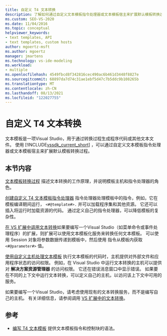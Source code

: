 ```yaml
---
title: 自定义 T4 文本转换
description: 了解如何通过自定义文本模板指令处理器或文本模板宿主来扩展默认模板转换过程。
ms.custom: SEO-VS-2020
ms.date: 11/04/2016
ms.topic: conceptual
helpviewer_keywords:
- text templates, API
- text templates, custom hosts
author: mgoertz-msft
ms.author: mgoertz
manager: jmartens
ms.technology: vs-ide-modeling
ms.workload:
- multiple
ms.openlocfilehash: 4549fbcd8f342816cec490ac6b461d3448f8827e
ms.sourcegitcommit: 68897da7d74c31ae1ebf5d47c7b5ddc9b108265b
ms.translationtype: MT
ms.contentlocale: zh-CN
ms.lasthandoff: 08/13/2021
ms.locfileid: "122027755"
---
```

# <a name="customize-t4-text-transformation"></a>自定义 T4 文本转换

文本模板是一项Visual Studio，用于通过转换过程生成程序代码或其他文本文件。 使用 [!INCLUDE[vssdk_current_short](../modeling/includes/vssdk_current_short_md.md)] ，可以通过自定义文本模板指令处理器或文本模板宿主来扩展默认模板转换过程。

## <a name="in-this-section"></a>本节内容

 [文本模板转换过程](../modeling/the-text-template-transformation-process.md) 描述文本转换的工作原理，并说明模板主机和指令处理器的角色。

 [创建自定义 T4 文本模板指令处理器](../modeling/creating-custom-t4-text-template-directive-processors.md) 指令处理器处理模板中的指令，例如，它在模板编译期间运行， `<#@template#>.` 并可以加载程序集和其他资源。 它还可以插入将运行时加载资源的代码。 通过定义自己的指令处理器，可以降低模板的复杂性。

 [在 VS 扩展中调用文本转换](../modeling/invoking-text-transformation-in-a-vs-extension.md)如果要编写一个Visual Studio（如菜单命令或事件处理程序）的扩展，则扩展可以使用文本模板化服务来转换任何文本模板。 可以使用 Session 对象将参数数据传递到模板中，然后使用 指令从模板内获取 `<#@parameter#>` 值。

 [使用自定义主机处理文本模板](../modeling/processing-text-templates-by-using-a-custom-host.md) 执行文本模板的代码时，主机提供对外部文件和应用程序状态的访问权限。 例如，在 Visual Studio 中运行文本转换的主机可以提供对 **解决方案资源管理器** 的访问权限。 它还在错误消息窗口中显示错误。 如果要在不同的上下文中运行文本转换，可以定义自己的主机，以访问该上下文中可用的服务。

 如果要编写一个Visual Studio，请考虑使用现有的文本转换服务，而不是编写自己的主机。 有关详细信息，请参阅调用 [VS 扩展中的文本转换](../modeling/invoking-text-transformation-in-a-vs-extension.md)。

## <a name="reference"></a>参考

- [编写 T4 文本模板](../modeling/writing-a-t4-text-template.md) 提供文本模板指令和控制块的语法。
